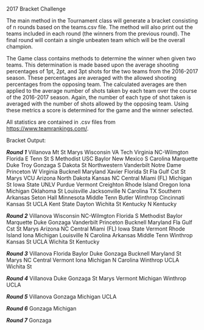 2017 Bracket Challenge

The main method in the Tournament class will generate a bracket consisting of n rounds based on the teams.csv file. The method will also print out the teams included in each round (the winners from the previous round). The final round will contain a single unbeaten team which will be the overall champion.

The Game class contains methods to determine the winner when given two teams. This determination is made based upon the average shooting percentages of 1pt, 2pt, and 3pt shots for the two teams from the 2016-2017 season. These percentages are averaged with the allowed shooting percentages from the opposing team. The calculated averages are then applied to the average number of shots taken by each team over the course of the 2016-2017 season. Again, the number of each type of shot taken is averaged with the number of shots allowed by the opposing team. Using these metrics a score is determined for the game and the winner selected.

All statistics are contained in .csv files from https://www.teamrankings.com/.

Bracket Output:

***Round 1***
Villanova
Mt St Marys
Wisconsin
VA Tech
Virginia
NC-Wilmgton
Florida
E Tenn St
S Methodist
USC
Baylor
New Mexico
S Carolina
Marquette
Duke
Troy
Gonzaga
S Dakota St
Northwestern
Vanderbilt
Notre Dame
Princeton
W Virginia
Bucknell
Maryland
Xavier
Florida St
Fla Gulf Cst
St Marys
VCU
Arizona
North Dakota
Kansas
NC Central
Miami (FL)
Michigan St
Iowa State
UNLV
Purdue
Vermont
Creighton
Rhode Island
Oregon
Iona
Michigan
Oklahoma St
Louisville
Jacksonville
N Carolina
TX Southern
Arkansas
Seton Hall
Minnesota
Middle Tenn
Butler
Winthrop
Cincinnati
Kansas St
UCLA
Kent State
Dayton
Wichita St
Kentucky
N Kentucky

***Round 2***
Villanova
Wisconsin
NC-Wilmgton
Florida
S Methodist
Baylor
Marquette
Duke
Gonzaga
Vanderbilt
Princeton
Bucknell
Maryland
Fla Gulf Cst
St Marys
Arizona
NC Central
Miami (FL)
Iowa State
Vermont
Rhode Island
Iona
Michigan
Louisville
N Carolina
Arkansas
Middle Tenn
Winthrop
Kansas St
UCLA
Wichita St
Kentucky

***Round 3***
Villanova
Florida
Baylor
Duke
Gonzaga
Bucknell
Maryland
St Marys
NC Central
Vermont
Iona
Michigan
N Carolina
Winthrop
UCLA
Wichita St

***Round 4***
Villanova
Duke
Gonzaga
St Marys
Vermont
Michigan
Winthrop
UCLA

***Round 5***
Villanova
Gonzaga
Michigan
UCLA

***Round 6***
Gonzaga
Michigan

***Round 7***
Gonzaga
